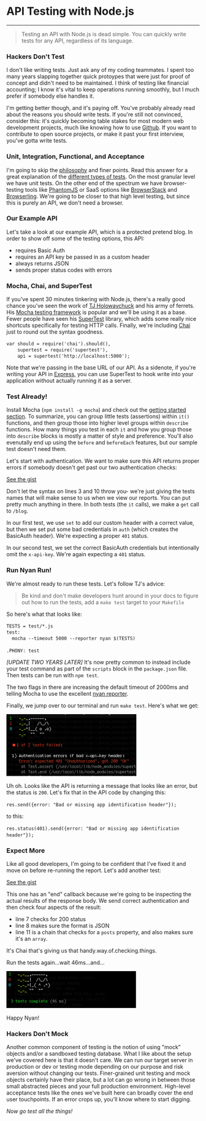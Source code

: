 # API Testing with Node.js

---

> Testing an API with Node.js is dead simple. You can quickly write tests for any API, regardless of its language.

### Hackers Don't Test
I don't like writing tests. Just ask any of my coding teammates. I spent too many years slapping together quick protoypes that were just for proof of concept and didn't need to be maintained. I think of testing like financial accounting; I know it's vital to keep operations running smoothly, but I much prefer if somebody else handles it.

I'm getting better though, and it's paying off. You've probably already read about the reasons you should write tests. If you're still not convinced, consider this: it's quickly becoming table stakes for most modern web development projects, much like knowing how to use [Github](http://github.com). If you want to contribute to open source projects, or make it past your first interview, you've gotta write tests.

### Unit, Integration, Functional, and Acceptance
I'm going to skip the [philosophy](http://www.agitar.com/downloads/TheWayOfTestivus.pdf) and finer points. Read this answer for a great explanation of the [different types of tests](http://stackoverflow.com/a/4904533). On the most granular level we have unit tests. On the other end of the spectrum we have browser-testing tools like [PhantomJS](http://phantomjs.org/) or SaaS options like [BrowserStack](http://browserstack.com) and [Browserling](http://browserling.com). We're going to be closer to that high level testing, but since this is purely an API, we don't need a browser.

### Our Example API
Let's take a look at our example API, which is a protected pretend blog. In order to show off some of the testing options, this API:

- requires Basic Auth
- requires an API key be passed in as a custom header
- always returns JSON
- sends proper status codes with errors

### Mocha, Chai, and SuperTest
If you've spent 30 minutes tinkering with Node.js, there's a really good chance you've seen the work of [TJ Holowaychuck](https://github.com/visionmedia) and his army of ferrets. His [Mocha testing framework](http://mochajs.org/) is popular and we'll be using it as a base. Fewer people have seen his [SuperTest](https://github.com/visionmedia/supertest) library, which adds some really nice shortcuts specifically for testing HTTP calls. Finally, we're including [Chai](http://chaijs.com/) just to round out the syntax goodness.

    var should = require('chai').should(),
        supertest = require('supertest'),
        api = supertest('http://localhost:5000');

Note that we're passing in the base URL of our API. As a sidenote, if you're writing your API in [Express](http://expressjs.com), you can use SuperTest to hook write into your application without actually running it as a server.

### Test Already!
Install Mocha (`npm install -g mocha`) and check out the [getting started section](http://mochajs.org/#getting-started). To summarize, you can group little tests (assertions) within `it()` functions, and then group those into higher level groups within `describe` functions. How many things you test in each `it` and how you group those into `describe` blocks is mostly a matter of style and preference. You'll also evenutally end up using the `before` and `beforeEach` features, but our sample test doesn't need them.

Let's start with authentication. We want to make sure this API returns proper errors if somebody doesn't get past our two authentication checks:

[See the gist](https://gist.github.com/jedwood/5311084)
<script src="https://gist.github.com/jedwood/5311084.js"></script>

Don't let the syntax on lines 3 and 10 throw you- we're just giving the tests names that will make sense to us when we view our reports. You can put pretty much anything in there. In both tests (the `it` calls), we make a `get` call to `/blog`.

 In our first test, we use `set` to add our custom header with a correct value, but then we set put some bad credentials in `auth` (which creates the BasicAuth header). We're expecting a proper `401` status.

In our second test, we set the correct BasicAuth credentials but intentionally omit the `x-api-key`. We're again expecting a `401` status.

### Run Nyan Run!
We're almost ready to run these tests. Let's follow TJ's advice:

> Be kind and don't make developers hunt around
> in your docs to figure out how to run the tests,
> add a `make test` target to your `Makefile`

So here's what that looks like:

    TESTS = test/*.js
    test:
      mocha --timeout 5000 --reporter nyan $(TESTS)

    .PHONY: test

*[UPDATE TWO YEARS LATER]* It's now pretty common to instead include your test command as part of the `scripts` block in the `package.json` file. Then tests can be run with `npm test`. 

The two flags in there are increasing the default timeout of 2000ms and telling Mocha to use the excellent [nyan reporter](https://vimeo.com/44180900).

Finally, we jump over to our terminal and run `make test`. Here's what we get:

![Nyan cat showing failing test](img/nyan-fail.png)

Uh oh. Looks like the API is returning a message that looks like an error, but the status is `200`. Let's fix that in the API code by changing this:

`res.send({error: "Bad or missing app identification header"});`

to this:

`res.status(401).send({error: "Bad or missing app identification header"});`

### Expect More
Like all good developers, I'm going to be confident that I've fixed it and move on before re-running the report. Let's add another test:

[See the gist](https://gist.github.com/jedwood/5311429)
<script src="https://gist.github.com/jedwood/5311429.js"></script>

This one has an "end" callback because we're going to be inspecting the actual results of the response body. We send correct authentication and then check four aspects of the result:

- line 7 checks for 200 status
- line 8 makes sure the format is JSON
- line 11 is a chain that checks for a `posts` property, and also makes sure it's an `array`.

It's Chai that's giving us that handy.way.of.checking.things.

Run the tests again...wait 46ms...and...

![Nyan cat showing all tests passing](img/nyan-win.png)

Happy Nyan!

### Hackers Don't Mock
Another common component of testing is the notion of using "mock" objects and/or a sandboxed testing database. What I like about the setup we've covered here is that it doesn't care. We can run our target server in production or dev or testing mode depending on our purpose and risk aversion without changing our tests. Finer-grained unit testing and mock objects certainly have their place, but a lot can go wrong in between those small abstracted pieces and your full production environment. High-level acceptance tests like the ones we've built here can broadly cover the end user touchpoints. If an error crops up, you'll know where to start digging.

_Now go test all the things!_
